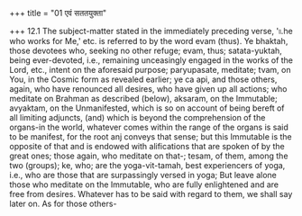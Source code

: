+++
title = "01 एवं सततयुक्ता"

+++
12.1 The subject-matter stated in the immediately preceding verse,
'৷৷.he who works for Me,' etc. is referred to by the word evam (thus).
Ye bhaktah, those devotees who, seeking no other refuge; evam, thus;
satata-yuktah, being ever-devoted, i.e., remaining unceasingly engaged
in the works of the Lord, etc., intent on the aforesaid purpose;
paryupasate, meditate; tvam, on You, in the Cosmic form as revealed
earlier; ye ca api, and those others, again, who have renounced all
desires, who have given up all actions; who meditate on Brahman as
described (below), aksaram, on the Immutable; avyaktam, on the
Unmanifested, which is so on account of being bereft of all limiting
adjuncts, (and) which is beyond the comprehension of the organs-in the
world, whatever comes within the range of the organs is said to be
manifest, for the root anj conveys that sense; but this Immutable is the
opposite of that and is endowed with alifications that are spoken of by
the great ones; those again, who meditate on that-; tesam, of them,
among the two (groups); ke, who; are the yoga-vit-tamah, best
experiencers of yoga, i.e., who are those that are surpassingly versed
in yoga; But leave alone those who meditate on the Immutable, who are
fully enlightened and are free from desires. Whatever has to be said
with regard to them, we shall say later on. As for those others-

